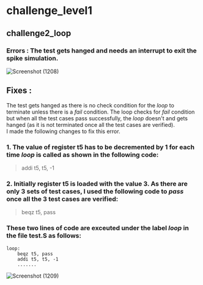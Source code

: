 # challenge_level1
## challenge2_loop
### Errors : The test gets hanged and needs an interrupt to exit the spike simulation. 

![Screenshot (1208)](https://github.com/vyomasystems-lab/riscv-ctb-challenge-Megna1703/assets/110230441/b6304c40-9d54-449c-ad14-85cfe5fe88ef)

## Fixes : 
 The test gets hanged as there is no check condition for the *loop* to terminate unless there is a *fail* condition. The loop checks for *fail* condition but when all the test cases pass successfully, the *loop* doesn't and gets hanged (as it is not terminated once all the test cases are verified). <br> I made the following changes to fix this error. 
### 1. The value of register t5 has to be decremented by 1 for each time *loop* is called as shown in the following code:
> addi t5, t5, -1
### 2. Initially register t5 is loaded with the value 3. As there are only 3 sets of test cases, I used the following code to *pass* once all the 3 test cases are verified:
> beqz t5, pass

### These two lines of code are exceuted under the label *loop* in the file test.S as follows:
```
loop: 
    beqz t5, pass
    addi t5, t5, -1
    .......
```
![Screenshot (1209)](https://github.com/vyomasystems-lab/riscv-ctb-challenge-Megna1703/assets/110230441/3c78b418-2eae-40e2-b51c-3fb8b2dc29f2)

